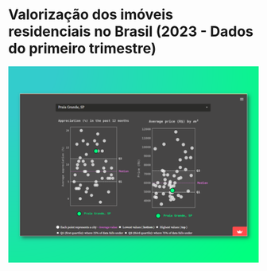 # Valorização dos imóveis residenciais no Brasil (2023 - Dados do primeiro trimestre)

 <p aling="center">
 <img src="assets/BR-properties-dataviz-storytelling.png" 
  width="900"/>
  </p>
  